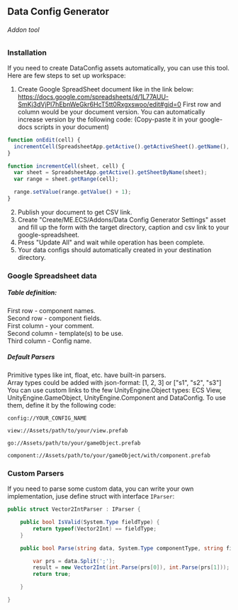 ## Data Config Generator
###### Addon tool

### Installation

If you need to create DataConfig assets automatically, you can use this tool.
Here are few steps to set up workspace:
1. Create Google SpreadSheet document like in the link below:
https://docs.google.com/spreadsheets/d/1L77AUU-SmKj3dVjPl7hEbnWeGkr6HcT5tt0Rxgxswoo/edit#gid=0
First row and column would be your document version. You can automatically increase version by the following code: (Copy-paste it in your google-docs scripts in your document)
```js
function onEdit(cell) {
  incrementCell(SpreadsheetApp.getActive().getActiveSheet().getName(), "A1:A1");
}

function incrementCell(sheet, cell) {
  var sheet = SpreadsheetApp.getActive().getSheetByName(sheet);
  var range = sheet.getRange(cell);

  range.setValue(range.getValue() + 1);
}
```
2. Publish your document to get CSV link.
3. Create "Create/ME.ECS/Addons/Data Config Generator Settings" asset and fill up the form with the target directory, caption and csv link to your google-spreadsheet.
4. Press "Update All" and wait while operation has been complete.
5. Your data configs should automatically created in your destination directory.

### Google Spreadsheet data

##### Table definition:
First row - component names.<br>
Second row - component fields.<br>
First column - your comment.<br>
Second column - template(s) to be use.<br>
Third column - Config name.<br>

##### Default Parsers
Primitive types like int, float, etc. have built-in parsers.<br>
Array types could be added with json-format: [1, 2, 3] or ["s1", "s2", "s3"]<br>
You can use custom links to the few UnityEngine.Object types: ECS View, UnityEngine.GameObject, UnityEngine.Component and DataConfig. To use them, define it by the following code:<br>
```
config://YOUR_CONFIG_NAME
```
```
view://Assets/path/to/your/view.prefab
```
```
go://Assets/path/to/your/gameObject.prefab
```
```
component://Assets/path/to/your/gameObject/with/component.prefab
```

### Custom Parsers

If you need to parse some custom data, you can write your own implementation, juse define struct with interface ```IParser```:
```csharp
public struct Vector2IntParser : IParser {

    public bool IsValid(System.Type fieldType) {
        return typeof(Vector2Int) == fieldType;
    }

    public bool Parse(string data, System.Type componentType, string fieldName, System.Type fieldType, out object result) {

        var prs = data.Split(';');
        result = new Vector2Int(int.Parse(prs[0]), int.Parse(prs[1]));
        return true;

    }

}
```
